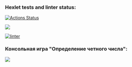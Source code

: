 ### Hexlet tests and linter status:
[![Actions Status](https://github.com/jennysgod/frontend-project-lvl1/workflows/hexlet-check/badge.svg)](https://github.com/jennysgod/frontend-project-lvl1/actions)

<a href="https://codeclimate.com/github/jennysgod/frontend-project-lvl1/maintainability"><img src="https://api.codeclimate.com/v1/badges/fa93e729ffeb2eb79260/maintainability" /></a>

[![linter](https://github.com/jennysgod/frontend-project-lvl1/actions/workflows/linter.yml/badge.svg)](https://github.com/jennysgod/frontend-project-lvl1/actions/workflows/linter.yml)

### Консольная игра "Определение четного числа":
<a href="https://asciinema.org/a/UDpprhAEZWur8ZKyQWImi7PpT" target="_blank"><img src="https://asciinema.org/a/UDpprhAEZWur8ZKyQWImi7PpT.svg" /></a>